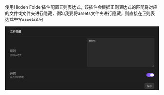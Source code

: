 使用Hidden Folder插件配置正则表达式，该插件会根据正则表达式的匹配将对应的文件或文件夹进行隐藏，例如我要将assets文件夹进行隐藏，则直接在正则表达式中写assets即可

![image-20240427200751494](assets/image-20240427200751494.png)